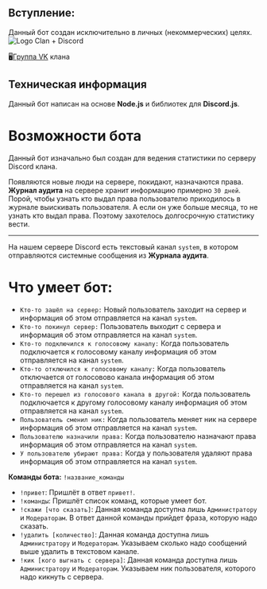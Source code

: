 ## Вступление:
Данный бот создан исключительно в личных (некоммерческих) целях. 
<img src="https://imgur.com/download/R3eV77L" alt="Logo Clan + Discord" />

🖥<a href="https://vk.com/wf_rsd">Группа VK</a> клана

## Техническая информация
Данный бот написан на основе __Node.js__ и библиотек для __Discord.js__. 

# Возможности бота
Данный бот изначально был создан для ведения статистики по серверу Discord клана. 

Появляются новые люди на сервере, покидают, назначаются права. __Журнал аудита__ на сервере хранит информацию примерно `30 дней`. Порой, чтобы узнать кто выдал права пользователю приходилось в журнале выискивать пользователя. А если он уже больше месяца, то не узнать кто выдал права. Поэтому захотелось долгосрочную статистику вести.
***
На нашем сервере Discord есть текстовый канал `system`, в котором отправляются системные сообщения из __Журнала аудита__.

# Что умеет бот:
* `Кто-то зашёл на сервер:` Новый пользователь заходит на сервер и информация об этом отправляется на канал `system`.
* `Кто-то покинул сервер:` Пользователь выходит с сервера и информация об этом отправляется на канал `system`.
* `Кто-то подключился к голосовому каналу:` Когда пользователь подключается к голосовому каналу информация об этом отправляется на канал `system`.
* `Кто-то отключился к голосовому каналу:` Когда пользователь отключается от голосовово канала информация об этом отправляется на канал `system`.
* `Кто-то перешел из голосового канала в другой:` Когда пользователь подключается к другому голосовому каналу информация об этом отправляется на канал `system`.
* `Пользователь сменил ник:` Когда пользователь меняет ник на сервере информация об этом отправляется на канал `system`.
* `Пользователю назначили права:` Когда пользователю назначают права информация об этом отправляется на канал `system`.
* `У пользователю убирают права:` Когда у пользователя удаляют права информация об этом отправляется на канал `system`.

__Команды бота:__  `!название_команды`

* `!привет`: Пришлёт в ответ `привет!`.
* `!команды`: Пришлёт список команд, которые умеет бот.
* `!скажи [что сказать]`: Данная команда доступна лишь `Администратору` и `Модераторам`. В ответ данной команды прийдет фраза, которую надо сказать.
* `!удалить [количество]`: Данная команда доступна лишь `Администратору` и `Модераторам`. Указываем сколько надо сообщений выше удалить в текстовом канале.
* `!кик [кого выгнать с сервера]`: Данная команда доступна лишь `Администратору` и `Модераторам`. Указываем ник пользователя, которого надо кикнуть с сервера.
